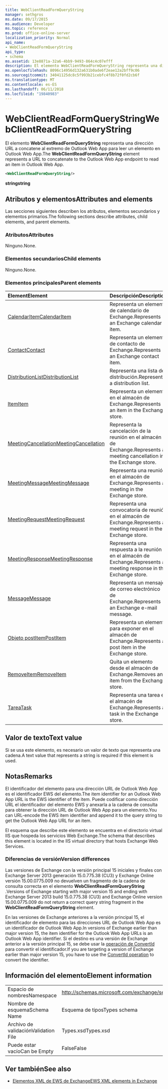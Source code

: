 ```yaml
---
title: WebClientReadFormQueryString
manager: sethgros
ms.date: 09/17/2015
ms.audience: Developer
ms.topic: reference
ms.prod: office-online-server
localization_priority: Normal
api_name:
- WebClientReadFormQueryString
api_type:
- schema
ms.assetid: 13e8871a-32a6-4bb9-9493-864c4c07efff
description: El elemento WebClientReadFormQueryString representa una dirección URL a concatene al extremo de Outlook Web App para leer un elemento en Outlook Web App.
ms.openlocfilehash: 8096c14956d132a631b0ade6f2eae12a2bff9c06
ms.sourcegitcommit: 34041125dc8c5f993b21cebfc4f8b72f0fd2cb6f
ms.translationtype: MT
ms.contentlocale: es-ES
ms.lasthandoff: 06/11/2018
ms.locfileid: "19840983"
---
```

# <a name="webclientreadformquerystring"></a><span data-ttu-id="7b053-103">WebClientReadFormQueryString</span><span class="sxs-lookup"><span data-stu-id="7b053-103">WebClientReadFormQueryString</span></span>

<span data-ttu-id="7b053-104">El elemento **WebClientReadFormQueryString** representa una dirección URL a concatene al extremo de Outlook Web App para leer un elemento en Outlook Web App.</span><span class="sxs-lookup"><span data-stu-id="7b053-104">The **WebClientReadFormQueryString** element represents a URL to concatenate to the Outlook Web App endpoint to read an item in Outlook Web App.</span></span> 
  
```XML
<WebClientReadFormQueryString/>
```

 <span data-ttu-id="7b053-105">**string**</span><span class="sxs-lookup"><span data-stu-id="7b053-105">**string**</span></span>
## <a name="attributes-and-elements"></a><span data-ttu-id="7b053-106">Atributos y elementos</span><span class="sxs-lookup"><span data-stu-id="7b053-106">Attributes and elements</span></span>

<span data-ttu-id="7b053-107">Las secciones siguientes describen los atributos, elementos secundarios y elementos primarios.</span><span class="sxs-lookup"><span data-stu-id="7b053-107">The following sections describe attributes, child elements, and parent elements.</span></span>
  
### <a name="attributes"></a><span data-ttu-id="7b053-108">Atributos</span><span class="sxs-lookup"><span data-stu-id="7b053-108">Attributes</span></span>

<span data-ttu-id="7b053-109">Ninguno.</span><span class="sxs-lookup"><span data-stu-id="7b053-109">None.</span></span>
  
### <a name="child-elements"></a><span data-ttu-id="7b053-110">Elementos secundarios</span><span class="sxs-lookup"><span data-stu-id="7b053-110">Child elements</span></span>

<span data-ttu-id="7b053-111">Ninguno.</span><span class="sxs-lookup"><span data-stu-id="7b053-111">None.</span></span>
  
### <a name="parent-elements"></a><span data-ttu-id="7b053-112">Elementos principales</span><span class="sxs-lookup"><span data-stu-id="7b053-112">Parent elements</span></span>

|<span data-ttu-id="7b053-113">**Element**</span><span class="sxs-lookup"><span data-stu-id="7b053-113">**Element**</span></span>|<span data-ttu-id="7b053-114">**Descripción**</span><span class="sxs-lookup"><span data-stu-id="7b053-114">**Description**</span></span>|
|:-----|:-----|
|[<span data-ttu-id="7b053-115">CalendarItem</span><span class="sxs-lookup"><span data-stu-id="7b053-115">CalendarItem</span></span>](calendaritem.md) <br/> |<span data-ttu-id="7b053-116">Representa un elemento de calendario de Exchange.</span><span class="sxs-lookup"><span data-stu-id="7b053-116">Represents an Exchange calendar item.</span></span>  <br/> |
|[<span data-ttu-id="7b053-117">Contact</span><span class="sxs-lookup"><span data-stu-id="7b053-117">Contact</span></span>](contact.md) <br/> |<span data-ttu-id="7b053-118">Representa un elemento de contacto de Exchange.</span><span class="sxs-lookup"><span data-stu-id="7b053-118">Represents an Exchange contact item.</span></span>  <br/> |
|[<span data-ttu-id="7b053-119">DistributionList</span><span class="sxs-lookup"><span data-stu-id="7b053-119">DistributionList</span></span>](distributionlist.md) <br/> |<span data-ttu-id="7b053-120">Representa una lista de distribución.</span><span class="sxs-lookup"><span data-stu-id="7b053-120">Represents a distribution list.</span></span>  <br/> |
|[<span data-ttu-id="7b053-121">Item</span><span class="sxs-lookup"><span data-stu-id="7b053-121">Item</span></span>](item.md) <br/> |<span data-ttu-id="7b053-122">Representa un elemento en el almacén de Exchange.</span><span class="sxs-lookup"><span data-stu-id="7b053-122">Represents an item in the Exchange store.</span></span>  <br/> |
|[<span data-ttu-id="7b053-123">MeetingCancellation</span><span class="sxs-lookup"><span data-stu-id="7b053-123">MeetingCancellation</span></span>](meetingcancellation.md) <br/> |<span data-ttu-id="7b053-124">Representa la cancelación de la reunión en el almacén de Exchange.</span><span class="sxs-lookup"><span data-stu-id="7b053-124">Represents a meeting cancellation in the Exchange store.</span></span>  <br/> |
|[<span data-ttu-id="7b053-125">MeetingMessage</span><span class="sxs-lookup"><span data-stu-id="7b053-125">MeetingMessage</span></span>](meetingmessage.md) <br/> |<span data-ttu-id="7b053-126">Representa una reunión en el almacén de Exchange.</span><span class="sxs-lookup"><span data-stu-id="7b053-126">Represents a meeting in the Exchange store.</span></span>  <br/> |
|[<span data-ttu-id="7b053-127">MeetingRequest</span><span class="sxs-lookup"><span data-stu-id="7b053-127">MeetingRequest</span></span>](meetingrequest.md) <br/> |<span data-ttu-id="7b053-128">Representa una convocatoria de reunión en el almacén de Exchange.</span><span class="sxs-lookup"><span data-stu-id="7b053-128">Represents a meeting request in the Exchange store.</span></span>  <br/> |
|[<span data-ttu-id="7b053-129">MeetingResponse</span><span class="sxs-lookup"><span data-stu-id="7b053-129">MeetingResponse</span></span>](meetingresponse.md) <br/> |<span data-ttu-id="7b053-130">Representa una respuesta a la reunión en el almacén de Exchange.</span><span class="sxs-lookup"><span data-stu-id="7b053-130">Represents a meeting response in the Exchange store.</span></span>  <br/> |
|[<span data-ttu-id="7b053-131">Message</span><span class="sxs-lookup"><span data-stu-id="7b053-131">Message</span></span>](message-ex15websvcsotherref.md) <br/> |<span data-ttu-id="7b053-132">Representa un mensaje de correo electrónico de Exchange.</span><span class="sxs-lookup"><span data-stu-id="7b053-132">Represents an Exchange e-mail message.</span></span>  <br/> |
|[<span data-ttu-id="7b053-133">Objeto postItem</span><span class="sxs-lookup"><span data-stu-id="7b053-133">PostItem</span></span>](postitem.md) <br/> |<span data-ttu-id="7b053-134">Representa un elemento para exponer en el almacén de Exchange.</span><span class="sxs-lookup"><span data-stu-id="7b053-134">Represents a post item in the Exchange store.</span></span>  <br/> |
|[<span data-ttu-id="7b053-135">RemoveItem</span><span class="sxs-lookup"><span data-stu-id="7b053-135">RemoveItem</span></span>](removeitem.md) <br/> |<span data-ttu-id="7b053-136">Quita un elemento desde el almacén de Exchange.</span><span class="sxs-lookup"><span data-stu-id="7b053-136">Removes an item from the Exchange store.</span></span>  <br/> |
|[<span data-ttu-id="7b053-137">Tarea</span><span class="sxs-lookup"><span data-stu-id="7b053-137">Task</span></span>](task.md) <br/> |<span data-ttu-id="7b053-138">Representa una tarea en el almacén de Exchange.</span><span class="sxs-lookup"><span data-stu-id="7b053-138">Represents a task in the Exchange store.</span></span>  <br/> |
   
## <a name="text-value"></a><span data-ttu-id="7b053-139">Valor de texto</span><span class="sxs-lookup"><span data-stu-id="7b053-139">Text value</span></span>

<span data-ttu-id="7b053-140">Si se usa este elemento, es necesario un valor de texto que representa una cadena.</span><span class="sxs-lookup"><span data-stu-id="7b053-140">A text value that represents a string is required if this element is used.</span></span>
  
## <a name="remarks"></a><span data-ttu-id="7b053-141">Notas</span><span class="sxs-lookup"><span data-stu-id="7b053-141">Remarks</span></span>

<span data-ttu-id="7b053-142">El identificador del elemento para una dirección URL de Outlook Web App es el identificador EWS del elemento.</span><span class="sxs-lookup"><span data-stu-id="7b053-142">The item identifier for an Outlook Web App URL is the EWS identifier of the item.</span></span> <span data-ttu-id="7b053-143">Puede codificar como dirección URL el identificador del elemento EWS y anexarla a la cadena de consulta para obtener la dirección URL de Outlook Web App para un elemento.</span><span class="sxs-lookup"><span data-stu-id="7b053-143">You can URL-encode the EWS item identifier and append it to the query string to get the Outlook Web App URL for an item.</span></span>
  
<span data-ttu-id="7b053-144">El esquema que describe este elemento se encuentra en el directorio virtual IIS que hospeda los servicios Web Exchange.</span><span class="sxs-lookup"><span data-stu-id="7b053-144">The schema that describes this element is located in the IIS virtual directory that hosts Exchange Web Services.</span></span>
  
### <a name="version-differences"></a><span data-ttu-id="7b053-145">Diferencias de versión</span><span class="sxs-lookup"><span data-stu-id="7b053-145">Version differences</span></span>

<span data-ttu-id="7b053-146">Las versiones de Exchange con la versión principal 15 iniciales y finales con Exchange Server 2013 generación 15.0.775.38 (CU3) y Exchange Online versión 15.00.0775.009 no devuelven un fragmento de la cadena de consulta correcta en el elemento **WebClientReadFormQueryString** .</span><span class="sxs-lookup"><span data-stu-id="7b053-146">Versions of Exchange starting with major version 15 and ending with Exchange Server 2013 build 15.0.775.38 (CU3) and Exchange Online version 15.00.0775.009 do not return a correct query string fragment in the **WebClientReadFormQueryString** element.</span></span> 
  
<span data-ttu-id="7b053-147">En las versiones de Exchange anteriores a la versión principal 15, el identificador de elemento para las direcciones URL de Outlook Web App es un identificador de Outlook Web App.</span><span class="sxs-lookup"><span data-stu-id="7b053-147">In versions of Exchange earlier than major version 15, the item identifier for the Outlook Web App URLs is an Outlook Web App identifier.</span></span> <span data-ttu-id="7b053-148">Si el destino es una versión de Exchange anterior a la versión principal 15, se debe usar la [operación de ConvertId](convertid-operation.md) para convertir el identificador.</span><span class="sxs-lookup"><span data-stu-id="7b053-148">If you are targeting a version of Exchange earlier than major version 15, you have to use the [ConvertId operation](convertid-operation.md) to convert the identifier.</span></span> 
  
## <a name="element-information"></a><span data-ttu-id="7b053-149">Información del elemento</span><span class="sxs-lookup"><span data-stu-id="7b053-149">Element information</span></span>

|||
|:-----|:-----|
|<span data-ttu-id="7b053-150">Espacio de nombres</span><span class="sxs-lookup"><span data-stu-id="7b053-150">Namespace</span></span>  <br/> |http://schemas.microsoft.com/exchange/services/2006/types  <br/> |
|<span data-ttu-id="7b053-151">Nombre de esquema</span><span class="sxs-lookup"><span data-stu-id="7b053-151">Schema Name</span></span>  <br/> |<span data-ttu-id="7b053-152">Esquema de tipos</span><span class="sxs-lookup"><span data-stu-id="7b053-152">Types schema</span></span>  <br/> |
|<span data-ttu-id="7b053-153">Archivo de validación</span><span class="sxs-lookup"><span data-stu-id="7b053-153">Validation File</span></span>  <br/> |<span data-ttu-id="7b053-154">Types.xsd</span><span class="sxs-lookup"><span data-stu-id="7b053-154">Types.xsd</span></span>  <br/> |
|<span data-ttu-id="7b053-155">Puede estar vacío</span><span class="sxs-lookup"><span data-stu-id="7b053-155">Can be Empty</span></span>  <br/> |<span data-ttu-id="7b053-156">False</span><span class="sxs-lookup"><span data-stu-id="7b053-156">False</span></span>  <br/> |
   
## <a name="see-also"></a><span data-ttu-id="7b053-157">Ver también</span><span class="sxs-lookup"><span data-stu-id="7b053-157">See also</span></span>



- [<span data-ttu-id="7b053-158">Elementos XML de EWS de Exchange</span><span class="sxs-lookup"><span data-stu-id="7b053-158">EWS XML elements in Exchange</span></span>](ews-xml-elements-in-exchange.md)

